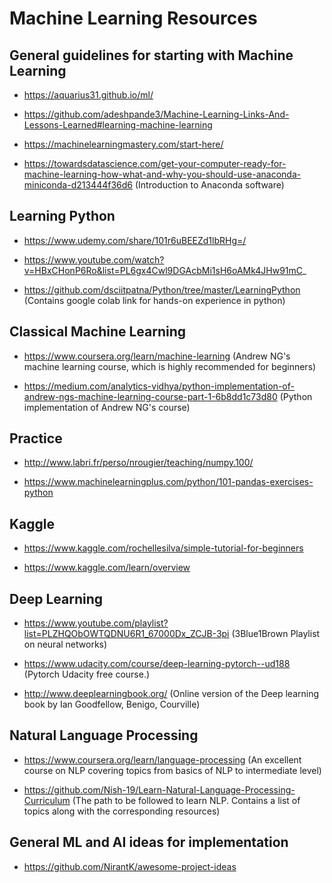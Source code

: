 # Machine Learning Resources

## General guidelines for starting with Machine Learning

* https://aquarius31.github.io/ml/

* https://github.com/adeshpande3/Machine-Learning-Links-And-Lessons-Learned#learning-machine-learning

* https://machinelearningmastery.com/start-here/

* https://towardsdatascience.com/get-your-computer-ready-for-machine-learning-how-what-and-why-you-should-use-anaconda-miniconda-d213444f36d6 (Introduction to Anaconda software)

## Learning Python

* https://www.udemy.com/share/101r6uBEEZd1lbRHg=/

* https://www.youtube.com/watch?v=HBxCHonP6Ro&list=PL6gx4Cwl9DGAcbMi1sH6oAMk4JHw91mC_

* https://github.com/dsciitpatna/Python/tree/master/LearningPython (Contains google colab link for hands-on experience in python)

## Classical Machine Learning

* https://www.coursera.org/learn/machine-learning (Andrew NG's machine learning course, which is highly recommended for beginners)

* https://medium.com/analytics-vidhya/python-implementation-of-andrew-ngs-machine-learning-course-part-1-6b8dd1c73d80 (Python implementation of Andrew NG's course)


## Practice

* http://www.labri.fr/perso/nrougier/teaching/numpy.100/

* https://www.machinelearningplus.com/python/101-pandas-exercises-python

## Kaggle

* https://www.kaggle.com/rochellesilva/simple-tutorial-for-beginners

* https://www.kaggle.com/learn/overview

## Deep Learning 

* https://www.youtube.com/playlist?list=PLZHQObOWTQDNU6R1_67000Dx_ZCJB-3pi (3Blue1Brown Playlist on neural networks)

* https://www.udacity.com/course/deep-learning-pytorch--ud188 (Pytorch Udacity free course.)

* http://www.deeplearningbook.org/ (Online version of the Deep learning book by Ian Goodfellow, Benigo, Courville)

## Natural Language Processing

* https://www.coursera.org/learn/language-processing (An excellent course on NLP covering topics from basics of NLP to intermediate level)

* https://github.com/Nish-19/Learn-Natural-Language-Processing-Curriculum (The path to be followed to learn NLP. Contains a list of topics along with the corresponding resources)

## General ML and AI ideas for implementation 

* https://github.com/NirantK/awesome-project-ideas

